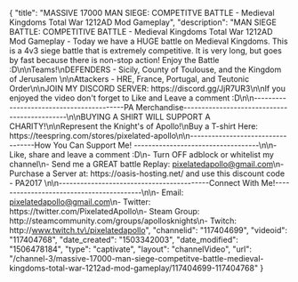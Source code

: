 {
    "title": "MASSIVE 17000 MAN SIEGE: COMPETITVE BATTLE - Medieval Kingdoms Total War 1212AD Mod Gameplay",
    "description": "MAN SIEGE BATTLE: COMPETITIVE BATTLE - Medieval Kingdoms Total War 1212AD Mod Gameplay - Today we have a HUGE battle on Medieval Kingdoms. This is a 4v3 siege battle that is extremely competitive. It is very long, but goes by fast because there is non-stop action! Enjoy the Battle :D\n\nTeams!\nDEFENDERS - Sicily, County of Toulouse, and the Kingdom of Jerusalem \n\nAttackers - HRE, France, Portugal, and Teutonic Order\n\nJOIN MY DISCORD SERVER: https:\/\/discord.gg\/JjR7UR3\n\nIf you enjoyed the video don't forget to Like and Leave a comment :D\n\n-----------------------------------------PA Merchandise---------------------------------------------\n\nBUYING A SHIRT WILL SUPPORT A CHARITY!\n\nRepresent the Knight's of Apollo!\nBuy a T-shirt Here: https:\/\/teespring.com\/stores\/pixelated-apollo\n\n----------------------------------How You Can Support Me! -----------------------------------\n\n- Like, share and leave a comment :D\n- Turn OFF adblock or whitelist my channel\n- Send me a GREAT battle Replay: pixelatedapollo@gmail.com\n- Purchase a Server at: https:\/\/oasis-hosting.net\/ and use this discount code - PA2017 \n\n------------------------------------------Connect With Me!-----------------------------------------\n\n- Email: pixelatedapollo@gmail.com\n- Twitter: https:\/\/twitter.com\/PixelatedApollo\n- Steam Group:  http:\/\/steamcommunity.com\/groups\/apollosknights\n- Twitch: http:\/\/www.twitch.tv\/pixelatedapollo",
    "channelid": "117404699",
    "videoid": "117404768",
    "date_created": "1503342003",
    "date_modified": "1506478184",
    "type": "captivate",
    "layout": "channelVideo",
    "url": "\/channel-3\/massive-17000-man-siege-competitve-battle-medieval-kingdoms-total-war-1212ad-mod-gameplay\/117404699-117404768"
}